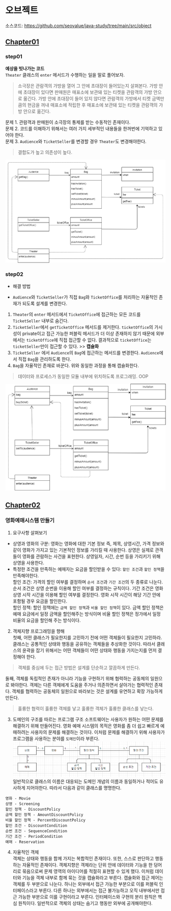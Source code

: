 # 오브젝트
소스코드: https://github.com/seovalue/java-study/tree/main/src/object

## [Chapter01](https://github.com/seovalue/java-study/tree/main/src/book/chapter01)
### step01
**예상을 빗나가는 코드**  
`Theater` 클래스의 `enter` 메서드가 수행하는 일을 말로 풀어보자.  
> 소극장은 관람객의 가방을 열어 그 안에 초대장이 들어있는지 살펴본다. 가방 안에 초대장이 있다면 판매원은
>매표소에 보관돼 있는 티켓을 관람객의 가방 안으로 옮긴다. 가방 안에 초대장이 들어 있지 않다면 관람객의 가방에서
>티켓 금액만큼의 현금을 꺼내 매표소에 적립한 후 매표소에 보관돼 있는 티켓을 관람객의 가방 안으로 옮긴다.  

문제 1. 관람객과 판매원이 소극장의 통제를 받는 수동적인 존재이다.  
문제 2. 코드를 이해하기 위해서는 여러 가지 세부적인 내용들을 한꺼번에 기억하고 있어야 한다.  
문제 3. `Audience`와 `TicketSeller`를 변경할 경우 `Theater`도 변경해야한다.

> 결합도가 높고 의존성이 높다.

![](img/너무%20많은%20클래스에%20의존하는%20Theater.png)  

### step02
* 해결 방법  
- `Audience`와 `TicketSeller`가 직접 `Bag`와 `TicketOffice`를 처리하는 자율적인 존재가 되도록 설계를 변경한다.  
1. `Theater`의 `enter` 메서드에서 `TicketOffice`에 접근하는 모든 코드를 `TicketSeller` 내부로 숨긴다.
2. `TicketSeller`에서 `getTicketOffice` 메서드를 제거한다. `ticketOffice`의 가시성이 private이고 접근 가능한 퍼블릭 메서드가 더 이상 존재하지 않기 때문에 
외부에서는 `ticketOffice`에 직접 접근할 수 없다. 결과적으로 `ticketOffice`는 `ticketSeller`만이 접근할 수 있다.  >> **캡슐화**  
3. `TicketSeller` 에서 `Audience`의 `Bag`에 접근하는 메서드를 변경한다. `Audience`에서 직접 `Bag`을 관리하도록 한다.  
4. `Bag`을 자율적인 존재로 바꾼다. 위와 동일한 과정을 통해 캡슐화한다.

> 데이터와 프로세스가 동일한 모듈 내부에 위치하도록 프로그래밍. OOP

![](img/step02.png)  

## [Chapter02](https://github.com/seovalue/java-study/tree/main/src/book/chapter02)
### 영화예매시스템 만들기
1. 요구사항 살펴보기  
- 상영과 영화의 구분: 영화는 영화에 대한 기본 정보 즉, 제목, 상영시간, 가격 정보와 같이 영화가 가지고 있는 기본적인 정보를 가리킬 때 사용한다.
 상영은 실제로 관객들이 영화를 관람하는 사건을 표현한다. 상영일자, 시간, 순번 등을 가리키기 위해 상영을 사용한다.  
- 특정한 조건을 만족하는 예매자는 요금을 할인받을 수 있다: `할인 조건`과 `할인 정책`을 만족해야한다.  
    할인 조건: 가격의 할인 여부를 결정하며 `순서 조건`과 `기간 조건`의 두 종류로 나눈다. 순서 조건은 상영 순번을 이용해 할인 여부를 결정하는 규칙이다. 
    기간 조건은 영화 상영 시작 시간을 이용해 할인 여부를 결정한다. 영화 시작 시간이 해당 기간 안에 포함될 경우 요금을 할인한다.  
    할인 정책: 할인 정책에는 `금액 할인 정책`과 `비율 할인 정책`이 있다. 금액 할인 정책은 예매 요금에서 일정 금액을 할인해주는 방식이며 비율 할인 정책은 
    정가에서 일정 비율의 요금을 할인해 주는 방식이다.  
    
2. 객체지향 프로그래밍을 향해  
첫째, 어떤 클래스가 필요한지를 고민하기 전에 어떤 객체들이 필요한지 고민하라. 클래스는 공통적인 상태와 행동을 공유하는 객체들을 추상화한 것이다. 따라서 클래스의 
윤곽을 잡기 위해서는 어떤 객체들이 어떤 상태와 행동을 가지는지를 먼저 결정해야 한다. 
> 객체를 중심에 두는 접근 방법은 설계를 단순하고 깔끔하게 만든다.
  
둘째, 객체를 독립적인 존재가 아니라 기능을 구현하기 위해 협력하는 공동체의 일원으로 봐야한다. 객체는 다른 객체에게 도움을 주거나 의존하면서 살아가는 협력적인 존재다. 객체를 
협력하는 공동체의 일원으로 바라보는 것은 설계를 유연하고 확장 가능하게 만든다. 
> 훌륭한 협력이 훌륭한 객체를 낳고 훌륭한 객체가 훌륭한 클래스를 낳는다.  
  
3. 도메인의 구조를 따르는 프로그램 구조
소프트웨어는 사용자가 원하는 어떤 문제를 해결하기 위해 만들어진다. 영화 예매 시스템의 목적은 영화를 좀 더 쉽고 빠르게 예매하려는 사용자의 문제를 해결하는 것이다. 이처럼 문제를 해결하기 위해 사용자가 프로그램을 사용하는 분야를 
`도메인`이라 부른다.
![](./img/도메인을%20구성하는%20타입들의%20구조.PNG)  
일반적으로 클래스의 이름은 대응되는 도메인 개념의 이름과 동일하거나 적어도 유사하게 지어야한다. 따라서 다음과 같이 클래스를 명명한다.  
```
영화 - Movie
상영 - Screening
할인 정책 - DiscountPolicy
금액 할인 정책 - AmountDiscountPolicy
비율 할인 정책 - PercentDiscountPolicy
할인 조건 - DiscountCondition
순번 조건 - SequenceCondition
기간 조건 - PeriodCondition
예매 - Reservation
```  

4. 자율적인 객체  
객체는 상태와 행동을 함께 가지는 복합적인 존재이다. 또한, 스스로 판단하고 행동하는 자율적인 존재이다. 객체지향은 객체라는 단위 안에 
데이터와 기능을 한 덩어리로 묶음으로써 문제 영역의 아이디어를 적절히 표현할 수 있게 했다. 이처럼 데이터와 기능을 객체 내부로 함께 묶는 것을 
캡슐화라고 부른다. 캡슐화와 접근 제어는 객체를 두 부분으로 나눈다. 하나는 외부에서 접근 가능한 부분으로 이를 퍼블릭 인터페이스라고 부른다. 
다른 하나는 외부에서는 접근 불가능하고 오직 내부에서만 접근 가능한 부분으로 이를 구현이라고 부른다. 인터페이스와 구현의 분리 원칙은 핵심 원칙이다.
 일반적으로 객체의 상태는 숨기고 행동만 외부에 공개해야한다.  
 


